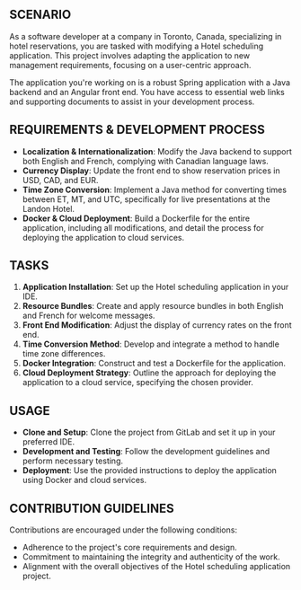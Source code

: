 ## SCENARIO

As a software developer at a company in Toronto, Canada, specializing in hotel reservations, you are tasked with modifying a Hotel scheduling application. This project involves adapting the application to new management requirements, focusing on a user-centric approach.

The application you're working on is a robust Spring application with a Java backend and an Angular front end. You have access to essential web links and supporting documents to assist in your development process.

## REQUIREMENTS & DEVELOPMENT PROCESS

- **Localization & Internationalization**: Modify the Java backend to support both English and French, complying with Canadian language laws.
- **Currency Display**: Update the front end to show reservation prices in USD, CAD, and EUR.
- **Time Zone Conversion**: Implement a Java method for converting times between ET, MT, and UTC, specifically for live presentations at the Landon Hotel.
- **Docker & Cloud Deployment**: Build a Dockerfile for the entire application, including all modifications, and detail the process for deploying the application to cloud services.

## TASKS

1. **Application Installation**: Set up the Hotel scheduling application in your IDE.
2. **Resource Bundles**: Create and apply resource bundles in both English and French for welcome messages.
3. **Front End Modification**: Adjust the display of currency rates on the front end.
4. **Time Conversion Method**: Develop and integrate a method to handle time zone differences.
5. **Docker Integration**: Construct and test a Dockerfile for the application.
6. **Cloud Deployment Strategy**: Outline the approach for deploying the application to a cloud service, specifying the chosen provider.


## USAGE

- **Clone and Setup**: Clone the project from GitLab and set it up in your preferred IDE.
- **Development and Testing**: Follow the development guidelines and perform necessary testing.
- **Deployment**: Use the provided instructions to deploy the application using Docker and cloud services.

## CONTRIBUTION GUIDELINES

Contributions are encouraged under the following conditions:
- Adherence to the project's core requirements and design.
- Commitment to maintaining the integrity and authenticity of the work.
- Alignment with the overall objectives of the Hotel scheduling application project.



